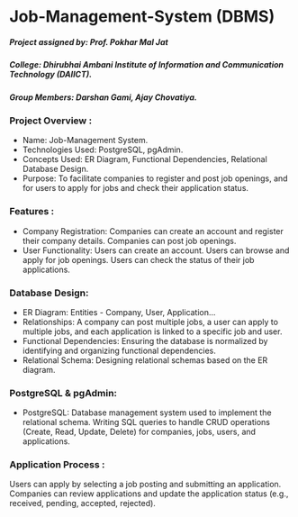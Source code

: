 # Job-Management-System (DBMS)

##### Project assigned by: Prof. Pokhar Mal Jat 
##### College: Dhirubhai Ambani Institute of Information and Communication Technology (DAIICT).
##### Group Members: Darshan Gami, Ajay Chovatiya.

### Project Overview :
* Name: Job-Management System.
* Technologies Used: PostgreSQL, pgAdmin.
* Concepts Used: ER Diagram, Functional Dependencies, Relational Database Design.
* Purpose: To facilitate companies to register and post job openings, and for users to apply for jobs and check their application status.

### Features :
* Company Registration: Companies can create an account and register their company details. Companies can post job openings.
* User Functionality: Users can create an account. Users can browse and apply for job openings. Users can check the status of their job applications.

### Database Design:
* ER Diagram: Entities - Company, User, Application...
* Relationships: A company can post multiple jobs, a user can apply to multiple jobs, and each application is linked to a specific job and user.
* Functional Dependencies: Ensuring the database is normalized by identifying and organizing functional dependencies.
* Relational Schema: Designing relational schemas based on the ER diagram.

### PostgreSQL & pgAdmin:
* PostgreSQL: Database management system used to implement the relational schema. Writing SQL queries to handle CRUD operations (Create, Read, Update, Delete) for companies, jobs, users, and applications.

### Application Process :
Users can apply by selecting a job posting and submitting an application. Companies can review applications and update the application status (e.g., received, pending, accepted, rejected).
